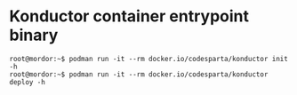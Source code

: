 # Konductor container entrypoint binary
```
root@mordor:~$ podman run -it --rm docker.io/codesparta/konductor init -h
root@mordor:~$ podman run -it --rm docker.io/codesparta/konductor deploy -h
```
